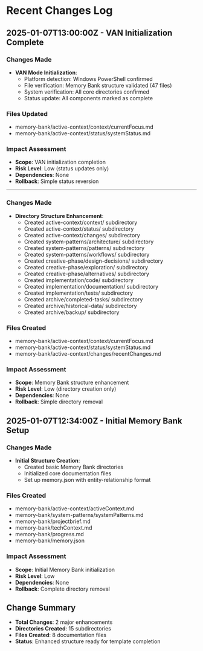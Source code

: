 # Recent Changes Log

## 2025-01-07T13:00:00Z - VAN Initialization Complete
### Changes Made
- **VAN Mode Initialization**:
  - Platform detection: Windows PowerShell confirmed
  - File verification: Memory Bank structure validated (47 files)
  - System verification: All core directories confirmed
  - Status update: All components marked as complete

### Files Updated
- memory-bank/active-context/context/currentFocus.md
- memory-bank/active-context/status/systemStatus.md

### Impact Assessment
- **Scope**: VAN initialization completion
- **Risk Level**: Low (status updates only)
- **Dependencies**: None
- **Rollback**: Simple status reversion

---
### Changes Made
- **Directory Structure Enhancement**:
  - Created active-context/context/ subdirectory
  - Created active-context/status/ subdirectory  
  - Created active-context/changes/ subdirectory
  - Created system-patterns/architecture/ subdirectory
  - Created system-patterns/patterns/ subdirectory
  - Created system-patterns/workflows/ subdirectory
  - Created creative-phase/design-decisions/ subdirectory
  - Created creative-phase/exploration/ subdirectory
  - Created creative-phase/alternatives/ subdirectory
  - Created implementation/code/ subdirectory
  - Created implementation/documentation/ subdirectory
  - Created implementation/tests/ subdirectory
  - Created archive/completed-tasks/ subdirectory
  - Created archive/historical-data/ subdirectory
  - Created archive/backup/ subdirectory

### Files Created
- memory-bank/active-context/context/currentFocus.md
- memory-bank/active-context/status/systemStatus.md
- memory-bank/active-context/changes/recentChanges.md

### Impact Assessment
- **Scope**: Memory Bank structure enhancement
- **Risk Level**: Low (directory creation only)
- **Dependencies**: None
- **Rollback**: Simple directory removal

## 2025-01-07T12:34:00Z - Initial Memory Bank Setup
### Changes Made
- **Initial Structure Creation**:
  - Created basic Memory Bank directories
  - Initialized core documentation files
  - Set up memory.json with entity-relationship format

### Files Created
- memory-bank/active-context/activeContext.md
- memory-bank/system-patterns/systemPatterns.md
- memory-bank/projectbrief.md
- memory-bank/techContext.md
- memory-bank/progress.md
- memory-bank/memory.json

### Impact Assessment
- **Scope**: Initial Memory Bank initialization
- **Risk Level**: Low
- **Dependencies**: None
- **Rollback**: Complete directory removal

## Change Summary
- **Total Changes**: 2 major enhancements
- **Directories Created**: 15 subdirectories
- **Files Created**: 8 documentation files
- **Status**: Enhanced structure ready for template completion
